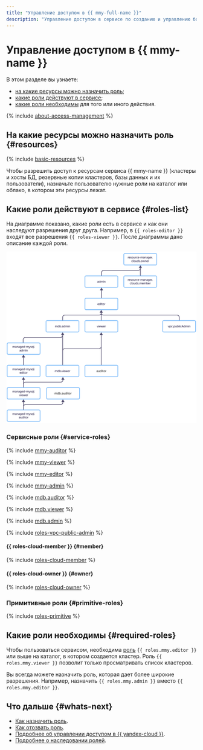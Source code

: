 ```yaml
---
title: "Управление доступом в {{ mmy-full-name }}"
description: "Управление доступом в сервисе по созданию и управлению базами данных {{ MY }}. В разделе описано, на какие ресурсы можно назначить роль, какие роли действуют в сервисе, какие роли необходимы для того или иного действия."
---
```


# Управление доступом в {{ mmy-name }}


В этом разделе вы узнаете:

* [на какие ресурсы можно назначить роль](#resources);
* [какие роли действуют в сервисе](#roles-list);
* [какие роли необходимы](#required-roles) для того или иного действия.

{% include [about-access-management](../../_includes/iam/about-access-management.md) %}

## На какие ресурсы можно назначить роль {#resources}

{% include [basic-resources](../../_includes/iam/basic-resources-for-access-control.md) %}

Чтобы разрешить доступ к ресурсам сервиса {{ mmy-name }} (кластеры и хосты БД, резервные копии кластеров, базы данных и их пользователи), назначьте пользователю нужные роли на каталог или облако, в котором эти ресурсы лежат.

## Какие роли действуют в сервисе {#roles-list}

На диаграмме показано, какие роли есть в сервисе и как они наследуют разрешения друг друга. Например, в `{{ roles-editor }}` входят все разрешения `{{ roles-viewer }}`. После диаграммы дано описание каждой роли.

![image](../../_assets/mdb/roles-managed-mysql.svg)

### Сервисные роли {#service-roles}

{% include [mmy-auditor](../../_includes/iam/roles/mmy-auditor.md) %}

{% include [mmy-viewer](../../_includes/iam/roles/mmy-viewer.md) %}

{% include [mmy-editor](../../_includes/iam/roles/mmy-editor.md) %}

{% include [mmy-admin](../../_includes/iam/roles/mmy-admin.md) %}

{% include [mdb.auditor](../../_includes/iam/roles/mdb.auditor.md) %}

{% include [mdb.viewer](../../_includes/iam/roles/mdb.viewer.md) %}

{% include [mdb.admin](../../_includes/iam/roles/mdb.admin.md) %}

{% include [roles-vpc-public-admin](../../_includes/roles-vpc-public-admin.md) %}

#### {{ roles-cloud-member }} {#member}

{% include [roles-cloud-member](../../_includes/roles-cloud-member.md) %}

#### {{ roles-cloud-owner }} {#owner}

{% include [roles-cloud-owner](../../_includes/roles-cloud-owner.md) %}

### Примитивные роли {#primitive-roles}

{% include [roles-primitive](../../_includes/roles-primitive.md) %}

## Какие роли необходимы {#required-roles}

Чтобы пользоваться сервисом, необходима [роль](../../iam/concepts/access-control/roles.md) `{{ roles.mmy.editor }}` или выше на каталог, в котором создается кластер. Роль `{{ roles.mmy.viewer }}` позволит только просматривать список кластеров.

Вы всегда можете назначить роль, которая дает более широкие разрешения. Например, назначить `{{ roles.mmy.admin }}` вместо `{{ roles.mmy.editor }}`.

## Что дальше {#whats-next}

* [Как назначить роль](../../iam/operations/roles/grant.md).
* [Как отозвать роль](../../iam/operations/roles/revoke.md).
* [Подробнее об управлении доступом в {{ yandex-cloud }}](../../iam/concepts/access-control/index.md).
* [Подробнее о наследовании ролей](../../resource-manager/concepts/resources-hierarchy.md#access-rights-inheritance).

